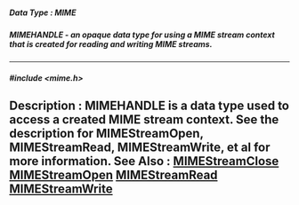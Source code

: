 ##### Data Type : MIME
##### MIMEHANDLE - an opaque data type for using a MIME stream context that is created for reading and writing MIME streams.
---
##### #include <mime.h>
**Description :**
MIMEHANDLE is a data type used to access a created MIME stream context.  See 
the description for MIMEStreamOpen, MIMEStreamRead, MIMEStreamWrite, et al for 
more information.
**See Also :**
[MIMEStreamClose](D:/md_files/MIMEStreamClose.md)
[MIMEStreamOpen](D:/md_files/MIMEStreamOpen.md)
[MIMEStreamRead](D:/md_files/MIMEStreamRead.md)
[MIMEStreamWrite](D:/md_files/MIMEStreamWrite.md)
---
